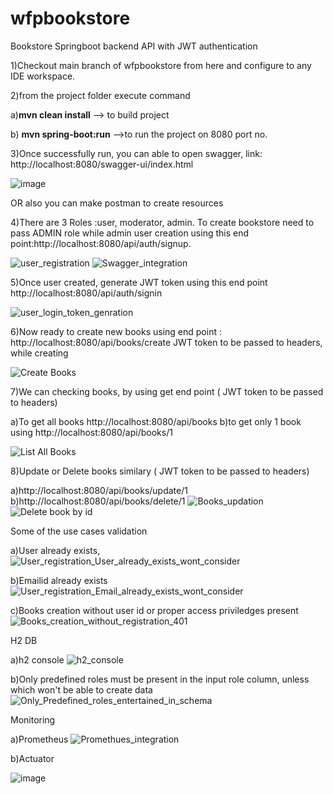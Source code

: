 # wfpbookstore
Bookstore Springboot backend API with JWT authentication

1)Checkout main branch of wfpbookstore from here and configure to any IDE workspace.

2)from the project folder execute command

  a)**mvn clean install**   --> to build project
  
  b) **mvn spring-boot:run** -->to run the project on 8080 port no.
  
3)Once successfully run, you can able to open  swagger, link: http://localhost:8080/swagger-ui/index.html

![image](https://github.com/user-attachments/assets/58d258c6-8f5f-4555-997b-f60cca4c1b1c)


OR
also  you can make postman to create resources

4)There are 3 Roles :user, moderator, admin. To create bookstore need to pass ADMIN role while admin user creation using this end point:http://localhost:8080/api/auth/signup.

  ![user_registration](https://github.com/user-attachments/assets/d0dcdd2a-22ee-4776-8659-4f9ae321dae6)
  ![Swagger_integration](https://github.com/user-attachments/assets/3c9f25bc-2120-43e5-9a7b-94fe104a8280)


5)Once user created, generate JWT token using this end point http://localhost:8080/api/auth/signin

![user_login_token_genration](https://github.com/user-attachments/assets/e884e4a5-b631-41f1-85eb-6161483b991b)

6)Now ready to create new books using end point : http://localhost:8080/api/books/create  JWT token to be passed to headers, while creating

![Create Books](https://github.com/user-attachments/assets/05cbe2d6-e56c-4b96-946a-7cce02bbea18)

7)We can checking books, by using get end point ( JWT token to be passed to headers)

a)To get all books http://localhost:8080/api/books
b)to get only 1 book using http://localhost:8080/api/books/1

![List All Books](https://github.com/user-attachments/assets/265765d3-e62b-4772-aee3-86b23134375b)

8)Update or Delete books similary ( JWT token to be passed to headers)

a)http://localhost:8080/api/books/update/1
b)http://localhost:8080/api/books/delete/1
![Books_updation](https://github.com/user-attachments/assets/da5780df-f4fd-4302-b458-33fa4167b262)
![Delete book by id](https://github.com/user-attachments/assets/c3a43901-6e4b-478d-bbb1-d2a36c21dfee)


Some of the use cases validation

a)User already exists, 
![User_registration_User_already_exists_wont_consider](https://github.com/user-attachments/assets/59a23e1b-4fef-4b4f-bab0-a2289048998a)

b)Emailid already exists
![User_registration_Email_already_exists_wont_consider](https://github.com/user-attachments/assets/aff0e41f-5495-46dc-9726-bfaa39f51de9)

c)Books creation without user id or proper access priviledges present 
![Books_creation_without_registration_401](https://github.com/user-attachments/assets/46a37242-612c-4324-b311-98f570529b12)

H2 DB

a)h2 console 
![h2_console](https://github.com/user-attachments/assets/1500cb31-67b4-4401-82a8-273792a4c8bb)

b)Only predefined roles must be present in the input role column, unless which won't be able to create data
![Only_Predefined_roles_entertained_in_schema](https://github.com/user-attachments/assets/c56521c8-c9f7-4b2f-9c77-81d2e54409a1)

Monitoring

a)Prometheus
![Promethues_integration](https://github.com/user-attachments/assets/2e38cd08-2d85-45ce-a813-9cebcd197530)

b)Actuator


![image](https://github.com/user-attachments/assets/683dd0f5-731a-427c-898f-6122ce47eb3c)









